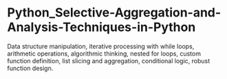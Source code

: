 # Python_Selective-Aggregation-and-Analysis-Techniques-in-Python
Data structure manipulation, iterative processing with while loops, arithmetic operations, algorithmic thinking, nested for loops, custom function definition, list slicing and aggregation, conditional logic, robust function design.
